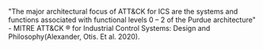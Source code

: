 "The major architectural focus of ATT&CK for ICS are the systems and functions associated with functional levels 0 – 2 of the Purdue architecture" - MITRE ATT&CK ® for Industrial Control Systems: Design and Philosophy(Alexander, Otis. Et al. 2020).
